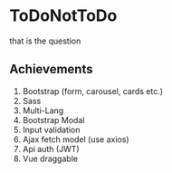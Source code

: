# ToDoNotToDo
that is the question

## Achievements
1. Bootstrap (form, carousel, cards etc.)
2. Sass
3. Multi-Lang
4. Bootstrap Modal
5. Input validation
6. Ajax fetch model (use axios)
7. Api auth (JWT)
8. Vue draggable
